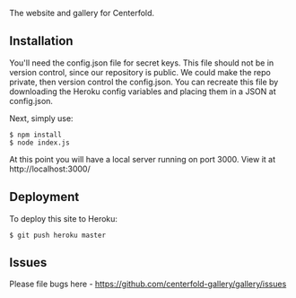 The website and gallery for Centerfold.

## Installation

You'll need the config.json file for secret keys. This file should not be in version control, since our repository is public. We could make the repo private, then version control the config.json. You can recreate this file by downloading the Heroku config variables and placing them in a JSON at config.json.

Next, simply use:

```console
$ npm install
$ node index.js
```

At this point you will have a local server running on port 3000. View it at http://localhost:3000/

## Deployment
To deploy this site to Heroku:
```console
$ git push heroku master
```

## Issues

Please file bugs here - https://github.com/centerfold-gallery/gallery/issues
